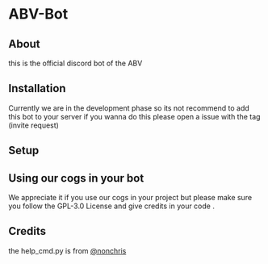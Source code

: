 # ABV-Bot
## About  
this is the official discord bot of the ABV  
## Installation  
Currently we are in the development phase so its not recommend to add this bot to your server if you wanna do this please open a issue with the tag (invite request)
## Setup  

## Using our cogs in your bot  
We appreciate it if you use our cogs in your project but please make sure you follow the GPL-3.0 License and give credits in your code .

## Credits  
the help_cmd.py is from [@nonchris](https://gist.github.com/nonchris/1c7060a14a9d94e7929aa2ef14c41bc2)
